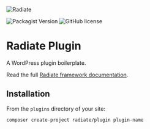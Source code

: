 ![Radiate](https://radiate-framework.github.io/social-preview.png)

![Packagist Version](https://img.shields.io/packagist/v/radiate/plugin?style=flat-square)
![GitHub license](https://img.shields.io/github/license/BenRutlandWeb/radiate-plugin?style=flat-square)

# Radiate Plugin

A WordPress plugin boilerplate.

Read the full [Radiate framework documentation](https://radiate-framework.github.io/).

## Installation

From the `plugins` directory of your site:

```bash
composer create-project radiate/plugin plugin-name
```
